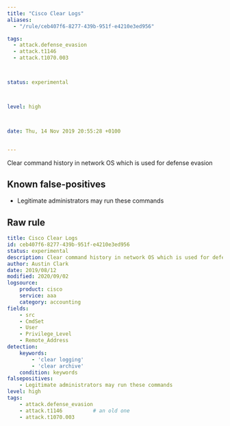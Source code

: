 ```yaml
---
title: "Cisco Clear Logs"
aliases:
  - "/rule/ceb407f6-8277-439b-951f-e4210e3ed956"

tags:
  - attack.defense_evasion
  - attack.t1146
  - attack.t1070.003



status: experimental



level: high



date: Thu, 14 Nov 2019 20:55:28 +0100


---
```


Clear command history in network OS which is used for defense evasion

<!--more-->


## Known false-positives

* Legitimate administrators may run these commands




## Raw rule
```yaml
title: Cisco Clear Logs
id: ceb407f6-8277-439b-951f-e4210e3ed956
status: experimental
description: Clear command history in network OS which is used for defense evasion
author: Austin Clark
date: 2019/08/12
modified: 2020/09/02
logsource:
    product: cisco
    service: aaa
    category: accounting
fields:
    - src
    - CmdSet
    - User
    - Privilege_Level
    - Remote_Address
detection:
    keywords:
        - 'clear logging'
        - 'clear archive'
    condition: keywords
falsepositives:
    - Legitimate administrators may run these commands
level: high
tags:
    - attack.defense_evasion
    - attack.t1146          # an old one
    - attack.t1070.003
```
